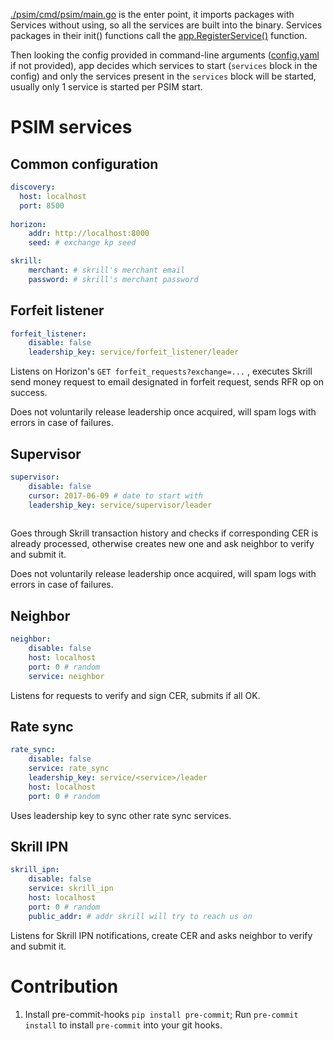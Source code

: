 [./psim/cmd/psim/main.go](./psim/cmd/psim/main.go) is the enter point,
it imports packages with Services without using, so all the services are built into the binary.
Services packages in their init() functions call the [app.RegisterService()](./psim/app/main.go) function.

Then looking the config provided in command-line arguments ([config.yaml](./config.yaml) if not provided),
app decides which services to start (`services` block in the config)
and only the services present in the `services` block will be started,
usually only 1 service is started per PSIM start.


# PSIM services

## Common configuration

```yaml
discovery:
  host: localhost
  port: 8500
  
horizon:
	addr: http://localhost:8000
	seed: # exchange kp seed

skrill:
	merchant: # skrill's merchant email
	password: # skrill's merchant password
```



## Forfeit listener

```yaml
forfeit_listener:
	disable: false
	leadership_key: service/forfeit_listener/leader
```

Listens on Horizon's `GET forfeit_requests?exchange=...` , executes Skrill send money request to email designated in forfeit request, sends RFR op on success.

Does not voluntarily release leadership once acquired, will spam logs with errors in case of failures.

## Supervisor

```yaml
supervisor:
	disable: false
	cursor: 2017-06-09 # date to start with
	leadership_key: service/supervisor/leader
	
```

Goes through Skrill transaction history and checks if corresponding CER is already processed, otherwise creates new one and ask neighbor to verify and submit it.

Does not voluntarily release leadership once acquired, will spam logs with errors in case of failures.

## Neighbor

```yaml
neighbor:
	disable: false
	host: localhost
	port: 0 # random
	service: neighbor
```

Listens for requests to verify and sign CER, submits if all OK.

## Rate sync

```yaml
rate_sync:
	disable: false
	service: rate_sync
	leadership_key: service/<service>/leader
	host: localhost
	port: 0 # random
```

Uses leadership key to sync other rate sync services.



## Skrill IPN

```yaml
skrill_ipn:
	disable: false
	service: skrill_ipn
	host: localhost
	port: 0 # random
	public_addr: # addr skrill will try to reach us on
```

Listens for Skrill IPN notifications, create CER and asks neighbor to verify and submit it.


# Contribution
1. Install pre-commit-hooks `pip install pre-commit`; Run `pre-commit install` to install `pre-commit` into your git hooks.
